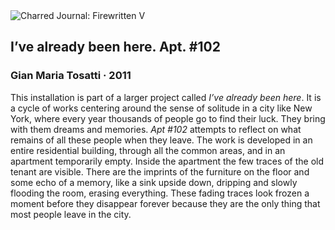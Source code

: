 <div class="artwork-of-the-day">
  <div class="container">
    <div class="img-wrapper">
      <img
        src="https://uploads3.wikiart.org/00318/images/gian-maria-tosatti/mg-4854.jpg!Large.jpg"
        alt="Charred Journal: Firewritten V" />
    </div>
    <div class="artwork-detail">
      <div class="artwork-origin"> 
        <h2 class="artwork-name">I’ve already been here. Apt. #102</h2>
        <h3 class="artist">
          Gian Maria Tosatti
                    ·  2011
        </h3>
      </div>
      <p class="description">
        <span class="artwork-description-text ng-binding" ng-bind-html="viewModel.ArtworkOfTheDay.Description | unsafe">This installation is part of a larger project called <i>I’ve already been here</i>. It is a cycle of works centering around the sense of solitude in a city like New York, where every year thousands of people go to find their luck. They bring with them dreams and memories. <i>Apt #102</i> attempts to reflect on what remains of all these people when they leave. The work is developed in an entire residential building, through all the common areas, and in an apartment temporarily empty. Inside the apartment the few traces of the old tenant are visible. There are the imprints of the furniture on the floor and some echo of a memory, like a sink upside down, dripping and slowly flooding the room, erasing everything. These fading traces look frozen a moment before they disappear forever because they are the only thing that most people leave in the city.</span>
                        <div class="text-shadow-container" ng-show="showShadow" style=""></div>
      </p>
    </div>
  </div>

</div>
